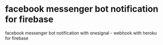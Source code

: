 # facebook messenger bot notification for firebase
facebook messenger bot notification with onesignal - webhook with heroku for firebase
